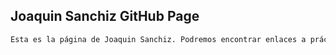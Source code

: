 ## Joaquin Sanchiz GitHub Page
```markdown
Esta es la página de Joaquin Sanchiz. Podremos encontrar enlaces a prácticas y a diferentes recursos
